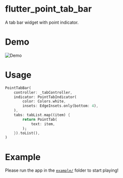 # flutter_point_tab_bar

A tab bar widget with point indicator.

# Demo

![Demo](https://github.com/hienlh/flutter_point_tab_bar/raw/master/video1.gif)

# Usage

```dart
PointTabBar(
    controller: _tabController,
    indicator: PointTabIndicator(
        color: Colors.white,
        insets: EdgeInsets.only(bottom: 4),
    ),
    tabs: tabList.map((item) {
        return PointTab(
            text: item,
        );
    }).toList(),
)
```

# Example

Please run the app in the [`example/`](https://github.com/hienlh/flutter_point_tab_bar/tree/master/example) folder to start playing!
